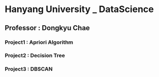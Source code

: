 # Hanyang University _ DataScience

## Professor : Dongkyu Chae

### Project1 : Apriori Algorithm

### Project2 : Decision Tree

### Project3 : DBSCAN
